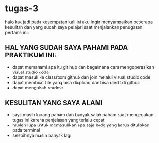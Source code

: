 # tugas-3
halo kak jadi pada kesempatan kali ini aku ingin menyampaikan beberapa kesulitan dan yang sudah saya pelajari saat menjalankan penugasan pertama ini:

## HAL YANG SUDAH SAYA PAHAMI PADA PRAKTIKUM INI:
- dapat memahami apa itu git hub dan bagaimana cara mengoperasikan visual studio code
- dapat masuk ke classroom github dan join melalui visual studio code
- dapat membuat file yang bisa diupload dan bisa diedit di github
- dapat mengubah readme

## KESULITAN YANG SAYA ALAMI
- saya masih kurang paham dan banyak salah paham saat mengerjakan tugas ini karena penjelasan yang terlalu cepat
- mudah lupa untuk memasukkan apa saja kode yang harus dituliskan pada terminal
- selebihnya masih banyak lagi
